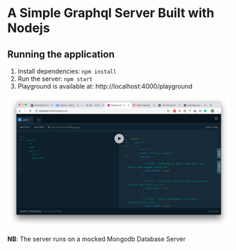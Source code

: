 # A Simple Graphql Server Built with Nodejs

## Running the application

1. Install dependencies: `npm install`
2. Run the server: `npm start`
3. Playground is available at: http://localhost:4000/playground

![alt text](screen.png "Graphql Playground")

**NB**: The server runs on a mocked Mongodb Database Server

